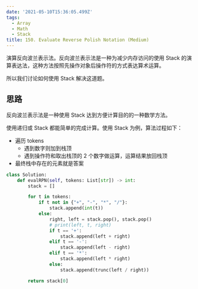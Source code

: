 ```yaml
---
date: '2021-05-10T15:36:05.499Z'
tags:
  - Array
  - Math
  - Stack
title: 150. Evaluate Reverse Polish Notation (Medium)
---
```


演算反向波兰表示法。反向波兰表示法是一种为减少内存访问的使用 Stack 的演算表达法，这种方法按照先操作对象后操作符的方式表达算术运算。

所以我们讨论如何使用 Stack 解决这道题。

<!-- more -->

## 思路

反向波兰表示法是一种使用 Stack 达到方便计算目的的一种数学方法。

使用递归或 Stack 都能简单的完成计算。使用 Stack 为例，算法过程如下：

- 遍历 tokens
  - 遇到数字则加到栈顶
  - 遇到操作符和取出栈顶的 2 个数字做运算，运算结果放回栈顶
- 最终栈中存在的元素就是答案

```python
class Solution:
    def evalRPN(self, tokens: List[str]) -> int:
        stack = []

        for t in tokens:
            if t not in {"+", "-", "*", "/"}:
                stack.append(int(t))
            else:
                right, left = stack.pop(), stack.pop()
                # print(left, t, right)
                if t == '+':
                    stack.append(left + right)
                elif t == '-':
                    stack.append(left - right)
                elif t == '*':
                    stack.append(left * right)
                else:
                    stack.append(trunc(left / right))

        return stack[0]
```
